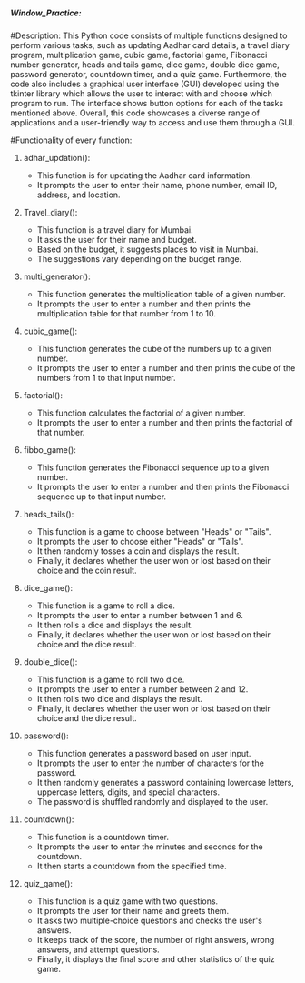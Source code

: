 ##### Window_Practice:


#Description:
This Python code consists of multiple functions designed to perform various tasks, such as updating Aadhar card details, a travel diary program, multiplication game, cubic game, factorial game, Fibonacci number generator, heads and tails game, dice game, double dice game, password generator, countdown timer, and a quiz game.
Furthermore, the code also includes a graphical user interface (GUI) developed using the tkinter library which allows the user to interact with and choose which program to run. The interface shows button options for each of the tasks mentioned above.
Overall, this code showcases a diverse range of applications and a user-friendly way to access and use them through a GUI.





#Functionality of every function:

1.  adhar_updation():
    *   This function is for updating the Aadhar card information.
    *   It prompts the user to enter their name, phone number, email ID, address, and location.

2.  Travel_diary():
    *   This function is a travel diary for Mumbai.
    *   It asks the user for their name and budget.
    *   Based on the budget, it suggests places to visit in Mumbai.
    *   The suggestions vary depending on the budget range.

3.  multi_generator():
    *   This function generates the multiplication table of a given number.
    *   It prompts the user to enter a number and then prints the multiplication table for that number from 1 to 10.

4.  cubic_game():
    *   This function generates the cube of the numbers up to a given number.
    *   It prompts the user to enter a number and then prints the cube of the numbers from 1 to that input number.

5.  factorial():
    *   This function calculates the factorial of a given number.
    *   It prompts the user to enter a number and then prints the factorial of that number.

6.  fibbo_game():
    *   This function generates the Fibonacci sequence up to a given number.
    *   It prompts the user to enter a number and then prints the Fibonacci sequence up to that input number.

7.  heads_tails():
    *   This function is a game to choose between "Heads" or "Tails".
    *   It prompts the user to choose either "Heads" or "Tails".
    *   It then randomly tosses a coin and displays the result.
    *   Finally, it declares whether the user won or lost based on their choice and the coin result.

8.  dice_game():
    *   This function is a game to roll a dice.
    *   It prompts the user to enter a number between 1 and 6.
    *   It then rolls a dice and displays the result.
    *   Finally, it declares whether the user won or lost based on their choice and the dice result.

9.  double_dice():
    *   This function is a game to roll two dice.
    *   It prompts the user to enter a number between 2 and 12.
    *   It then rolls two dice and displays the result.
    *   Finally, it declares whether the user won or lost based on their choice and the dice result.

10. password():
    *   This function generates a password based on user input.
    *   It prompts the user to enter the number of characters for the password.
    *   It then randomly generates a password containing lowercase letters, uppercase letters, digits, and special characters.
    *   The password is shuffled randomly and displayed to the user.

11. countdown():
    *   This function is a countdown timer.
    *   It prompts the user to enter the minutes and seconds for the countdown.
    *   It then starts a countdown from the specified time.

12. quiz_game():
    *   This function is a quiz game with two questions.
    *   It prompts the user for their name and greets them.
    *   It asks two multiple-choice questions and checks the user's answers.
    *   It keeps track of the score, the number of right answers, wrong answers, and attempt questions.
    *   Finally, it displays the final score and other statistics of the quiz game.


